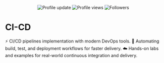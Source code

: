 <p align="center">
  <img src="https://img.shields.io/badge/Profile%20update-today-brightgreen" alt="Profile update" />
  <img src="https://komarev.com/ghpvc/?username=Waqar-cyberSecurity&color=blue" alt="Profile views" />
  <img src="https://img.shields.io/github/followers/Waqar-cyberSecurity?label=Followers&style=social" alt="Followers" />
</p>


# CI-CD
⚡ CI/CD pipelines implementation with modern DevOps tools. 🔄 Automating build, test, and deployment workflows for faster delivery. ☁️ Hands-on labs and examples for real-world continuous integration and delivery.
